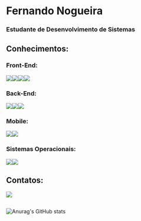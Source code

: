 # Fernando Nogueira 

### Estudante de Desenvolvimento de Sistemas

## Conhecimentos:

### Front-End:

<img src="https://img.shields.io/badge/HTML-E34F26?style=for-the-badge&logo=html5&logoColor=white"><img src="https://img.shields.io/badge/CSS3-1572B6?style=for-the-badge&logo=css3&logoColor=white"><img src="https://img.shields.io/badge/JavaScript-323330?style=for-the-badge&logo=javascript&logoColor=F7DF1E"><img src="https://img.shields.io/badge/Bootstrap-563D7C?style=for-the-badge&logo=bootstrap&logoColor=white">

### Back-End:
<img src="https://img.shields.io/badge/Java-ED8B00?style=for-the-badge&logo=java&logoColor=white"><img src="https://img.shields.io/badge/PHP-777BB4?style=for-the-badge&logo=php&logoColor=white"><img src="https://img.shields.io/badge/MySQL-005C84?style=for-the-badge&logo=mysql&logoColor=white">

### Mobile:

<img src="https://img.shields.io/badge/Android_Studio-3DDC84?style=for-the-badge&logo=android-studio&logoColor=white"><img src="https://img.shields.io/badge/React_Native-20232A?style=for-the-badge&logo=react&logoColor=61DAFB">

### Sistemas Operacionais:

<img src="https://img.shields.io/badge/Windows-0078D6?style=for-the-badge&logo=windows&logoColor=white"><img src="https://img.shields.io/badge/Linux-FCC624?style=for-the-badge&logo=linux&logoColor=black">

## Contatos:

<a href="https://www.linkedin.com/in/fernando-nogueira-5a2309234/"> <img src="https://img.shields.io/badge/linkedin-%230077B5.svg?style=for-the-badge&logo=linkedin">  </a>
##
![Anurag's GitHub stats](https://github-readme-stats.vercel.app/api?username=FernandoNogueiraDev&show_icons=true&theme=tokyonight)
